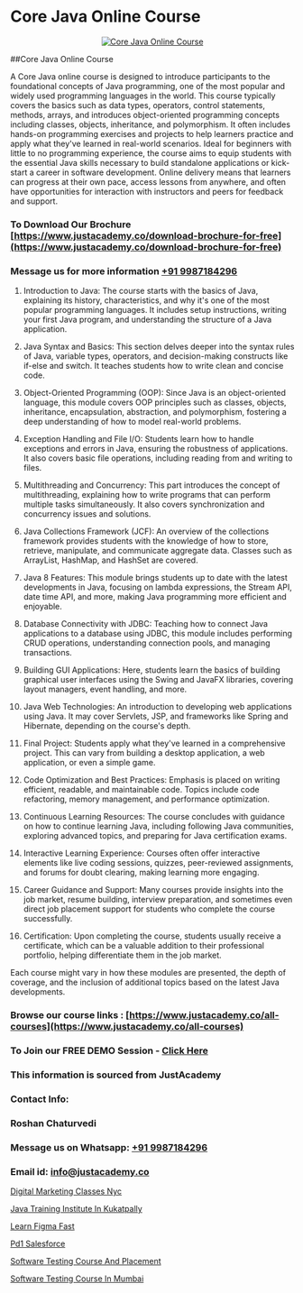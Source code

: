# Core Java Online Course

<p align="center">
  <a href="https://justacademy.co/course-detail/core-java-training">
    <img src="https://justacademy.co/storage2/course_image/1677245426_course_image.webp" alt="Core Java Online Course">
  </a>
</p>
##Core Java Online Course

A Core Java online course is designed to introduce participants to the foundational concepts of Java programming, one of the most popular and widely used programming languages in the world. This course typically covers the basics such as data types, operators, control statements, methods, arrays, and introduces object-oriented programming concepts including classes, objects, inheritance, and polymorphism. It often includes hands-on programming exercises and projects to help learners practice and apply what they've learned in real-world scenarios. Ideal for beginners with little to no programming experience, the course aims to equip students with the essential Java skills necessary to build standalone applications or kick-start a career in software development. Online delivery means that learners can progress at their own pace, access lessons from anywhere, and often have opportunities for interaction with instructors and peers for feedback and support.
### To Download Our Brochure [https://www.justacademy.co/download-brochure-for-free](https://www.justacademy.co/download-brochure-for-free)
### Message us for more information [+91 9987184296](https://api.whatsapp.com/send?phone=919987184296)
1) Introduction to Java: The course starts with the basics of Java, explaining its history, characteristics, and why it's one of the most popular programming languages. It includes setup instructions, writing your first Java program, and understanding the structure of a Java application.

2) Java Syntax and Basics: This section delves deeper into the syntax rules of Java, variable types, operators, and decision-making constructs like if-else and switch. It teaches students how to write clean and concise code.

3) Object-Oriented Programming (OOP): Since Java is an object-oriented language, this module covers OOP principles such as classes, objects, inheritance, encapsulation, abstraction, and polymorphism, fostering a deep understanding of how to model real-world problems.

4) Exception Handling and File I/O: Students learn how to handle exceptions and errors in Java, ensuring the robustness of applications. It also covers basic file operations, including reading from and writing to files.

5) Multithreading and Concurrency: This part introduces the concept of multithreading, explaining how to write programs that can perform multiple tasks simultaneously. It also covers synchronization and concurrency issues and solutions.

6) Java Collections Framework (JCF): An overview of the collections framework provides students with the knowledge of how to store, retrieve, manipulate, and communicate aggregate data. Classes such as ArrayList, HashMap, and HashSet are covered.

7) Java 8 Features: This module brings students up to date with the latest developments in Java, focusing on lambda expressions, the Stream API, date time API, and more, making Java programming more efficient and enjoyable.

8) Database Connectivity with JDBC: Teaching how to connect Java applications to a database using JDBC, this module includes performing CRUD operations, understanding connection pools, and managing transactions.

9) Building GUI Applications: Here, students learn the basics of building graphical user interfaces using the Swing and JavaFX libraries, covering layout managers, event handling, and more.

10) Java Web Technologies: An introduction to developing web applications using Java. It may cover Servlets, JSP, and frameworks like Spring and Hibernate, depending on the course's depth.

11) Final Project: Students apply what they've learned in a comprehensive project. This can vary from building a desktop application, a web application, or even a simple game.

12) Code Optimization and Best Practices: Emphasis is placed on writing efficient, readable, and maintainable code. Topics include code refactoring, memory management, and performance optimization.

13) Continuous Learning Resources: The course concludes with guidance on how to continue learning Java, including following Java communities, exploring advanced topics, and preparing for Java certification exams.

14) Interactive Learning Experience: Courses often offer interactive elements like live coding sessions, quizzes, peer-reviewed assignments, and forums for doubt clearing, making learning more engaging.

15) Career Guidance and Support: Many courses provide insights into the job market, resume building, interview preparation, and sometimes even direct job placement support for students who complete the course successfully.

16) Certification: Upon completing the course, students usually receive a certificate, which can be a valuable addition to their professional portfolio, helping differentiate them in the job market.

Each course might vary in how these modules are presented, the depth of coverage, and the inclusion of additional topics based on the latest Java developments.

### Browse our course links : [https://www.justacademy.co/all-courses](https://www.justacademy.co/all-courses) 
### To Join our FREE DEMO Session - [Click Here](https://www.justacademy.co/register-for-course-demo)


### This information is sourced from JustAcademy
### Contact Info:
### Roshan Chaturvedi
### Message us on Whatsapp: [+91 9987184296](https://api.whatsapp.com/send?phone=919987184296)
### Email id: [info@justacademy.co](mailto:info@justacademy.co)
                
[Digital Marketing Classes Nyc](https://www.linkedin.com/pulse/digital-marketing-classes-nyc-justacademy-cupertino-hulac?trackingId=NL3Duo%2F5OFcUScTPIpGkBw%3D%3D&lipi=urn%3Ali%3Apage%3Ad_flagship3_company_admin%3BzQv8YsYPTiCPDkVRvYwOog%3D%3D)

[Java Training Institute In Kukatpally](https://www.linkedin.com/pulse/java-training-institute-kukatpally-justacademy-kolkata-nigne?trackingId=gdZoZntamShWiaC6BFWZDA%3D%3D&lipi=urn%3Ali%3Apage%3Ad_flagship3_company_admin%3BZ3buGVXtSt2MpOd2OMz6cQ%3D%3D)

[Learn Figma Fast](https://medium.com/@abhidnya.1068/learn-figma-fast-cc460b03ffe5)

[Pd1 Salesforce](https://medium.com/@justacademytraining/pd1-salesforce-1f0715f24742)

[Software Testing Course And Placement](https://justacademyin.github.io/justacademy/software-testing-course-and-placement)

[Software Testing Course In Mumbai](https://justacademyin.github.io/justacademy/software-testing-course-in-mumbai)

